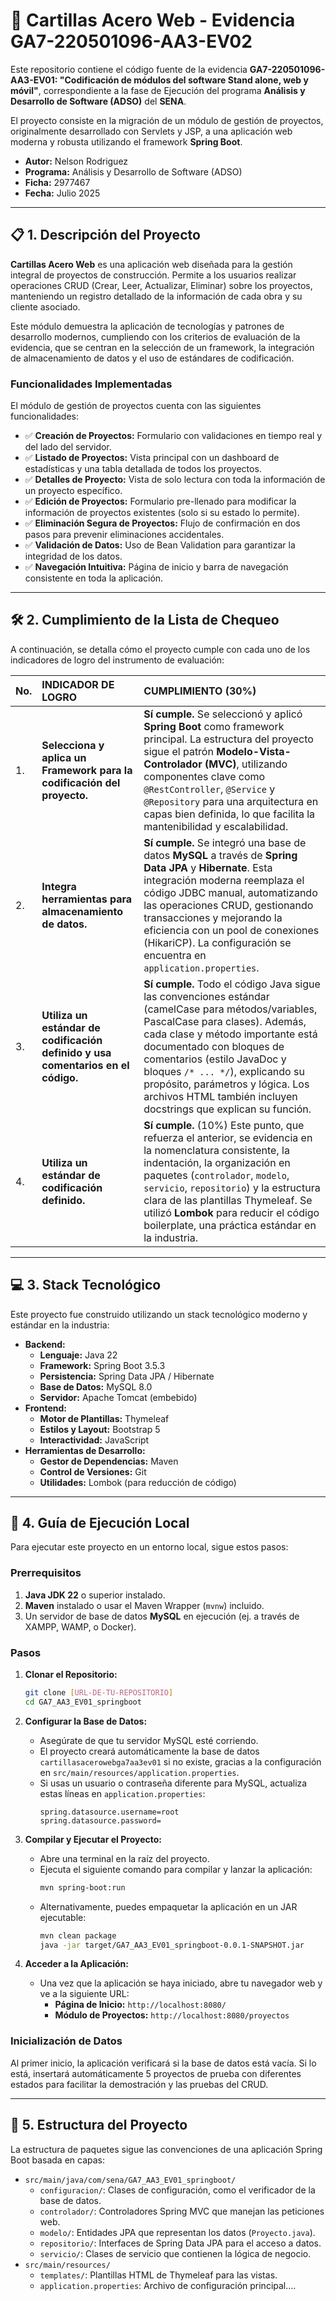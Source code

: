 # 🚀 Cartillas Acero Web - Evidencia GA7-220501096-AA3-EV02

Este repositorio contiene el código fuente de la evidencia **GA7-220501096-AA3-EV01: "Codificación de módulos del software Stand alone, web y móvil"**, correspondiente a la fase de Ejecución del programa **Análisis y Desarrollo de Software (ADSO)** del **SENA**.

El proyecto consiste en la migración de un módulo de gestión de proyectos, originalmente desarrollado con Servlets y JSP, a una aplicación web moderna y robusta utilizando el framework **Spring Boot**.

- **Autor:** Nelson Rodriguez
- **Programa:** Análisis y Desarrollo de Software (ADSO)
- **Ficha:** 2977467
- **Fecha:** Julio 2025

---

## 📋 1. Descripción del Proyecto

**Cartillas Acero Web** es una aplicación web diseñada para la gestión integral de proyectos de construcción. Permite a los usuarios realizar operaciones CRUD (Crear, Leer, Actualizar, Eliminar) sobre los proyectos, manteniendo un registro detallado de la información de cada obra y su cliente asociado.

Este módulo demuestra la aplicación de tecnologías y patrones de desarrollo modernos, cumpliendo con los criterios de evaluación de la evidencia, que se centran en la selección de un framework, la integración de almacenamiento de datos y el uso de estándares de codificación.

### Funcionalidades Implementadas

El módulo de gestión de proyectos cuenta con las siguientes funcionalidades:

-   ✅ **Creación de Proyectos:** Formulario con validaciones en tiempo real y del lado del servidor.
-   ✅ **Listado de Proyectos:** Vista principal con un dashboard de estadísticas y una tabla detallada de todos los proyectos.
-   ✅ **Detalles de Proyecto:** Vista de solo lectura con toda la información de un proyecto específico.
-   ✅ **Edición de Proyectos:** Formulario pre-llenado para modificar la información de proyectos existentes (solo si su estado lo permite).
-   ✅ **Eliminación Segura de Proyectos:** Flujo de confirmación en dos pasos para prevenir eliminaciones accidentales.
-   ✅ **Validación de Datos:** Uso de Bean Validation para garantizar la integridad de los datos.
-   ✅ **Navegación Intuitiva:** Página de inicio y barra de navegación consistente en toda la aplicación.

---

## 🛠️ 2. Cumplimiento de la Lista de Chequeo

A continuación, se detalla cómo el proyecto cumple con cada uno de los indicadores de logro del instrumento de evaluación:

| No. | INDICADOR DE LOGRO                                                | CUMPLIMIENTO (30%)                                                                                                                                                                                                                                                                                                                                                                                                                          |
| :-- | :---------------------------------------------------------------- | :------------------------------------------------------------------------------------------------------------------------------------------------------------------------------------------------------------------------------------------------------------------------------------------------------------------------------------------------------------------------------------------------------------------------------------------ |
| 1.  | **Selecciona y aplica un Framework para la codificación del proyecto.** | **Sí cumple.** Se seleccionó y aplicó **Spring Boot** como framework principal. La estructura del proyecto sigue el patrón **Modelo-Vista-Controlador (MVC)**, utilizando componentes clave como `@RestController`, `@Service` y `@Repository` para una arquitectura en capas bien definida, lo que facilita la mantenibilidad y escalabilidad.                                                                                             |
| 2.  | **Integra herramientas para almacenamiento de datos.**              | **Sí cumple.** Se integró una base de datos **MySQL** a través de **Spring Data JPA** y **Hibernate**. Esta integración moderna reemplaza el código JDBC manual, automatizando las operaciones CRUD, gestionando transacciones y mejorando la eficiencia con un pool de conexiones (HikariCP). La configuración se encuentra en `application.properties`.                                                                                   |
| 3.  | **Utiliza un estándar de codificación definido y usa comentarios en el código.** | **Sí cumple.** Todo el código Java sigue las convenciones estándar (camelCase para métodos/variables, PascalCase para clases). Además, cada clase y método importante está documentado con bloques de comentarios (estilo JavaDoc y bloques `/* ... */`), explicando su propósito, parámetros y lógica. Los archivos HTML también incluyen docstrings que explican su función.                                                     |
| 4.  | **Utiliza un estándar de codificación definido.**                   | **Sí cumple.** (10%) Este punto, que refuerza el anterior, se evidencia en la nomenclatura consistente, la indentación, la organización en paquetes (`controlador`, `modelo`, `servicio`, `repositorio`) y la estructura clara de las plantillas Thymeleaf. Se utilizó **Lombok** para reducir el código boilerplate, una práctica estándar en la industria.                                                                                              |

---

## 💻 3. Stack Tecnológico

Este proyecto fue construido utilizando un stack tecnológico moderno y estándar en la industria:

-   **Backend:**
    -   **Lenguaje:** Java 22
    -   **Framework:** Spring Boot 3.5.3
    -   **Persistencia:** Spring Data JPA / Hibernate
    -   **Base de Datos:** MySQL 8.0
    -   **Servidor:** Apache Tomcat (embebido)
-   **Frontend:**
    -   **Motor de Plantillas:** Thymeleaf
    -   **Estilos y Layout:** Bootstrap 5
    -   **Interactividad:** JavaScript
-   **Herramientas de Desarrollo:**
    -   **Gestor de Dependencias:** Maven
    -   **Control de Versiones:** Git
    -   **Utilidades:** Lombok (para reducción de código)

---

## 🚀 4. Guía de Ejecución Local

Para ejecutar este proyecto en un entorno local, sigue estos pasos:

### Prerrequisitos

1.  **Java JDK 22** o superior instalado.
2.  **Maven** instalado o usar el Maven Wrapper (`mvnw`) incluido.
3.  Un servidor de base de datos **MySQL** en ejecución (ej. a través de XAMPP, WAMP, o Docker).

### Pasos

1.  **Clonar el Repositorio:**
    ```bash
    git clone [URL-DE-TU-REPOSITORIO]
    cd GA7_AA3_EV01_springboot
    ```

2.  **Configurar la Base de Datos:**
    -   Asegúrate de que tu servidor MySQL esté corriendo.
    -   El proyecto creará automáticamente la base de datos `cartillasacerowebga7aa3ev01` si no existe, gracias a la configuración en `src/main/resources/application.properties`.
    -   Si usas un usuario o contraseña diferente para MySQL, actualiza estas líneas en `application.properties`:
        ```properties
        spring.datasource.username=root
        spring.datasource.password=
        ```

3.  **Compilar y Ejecutar el Proyecto:**
    -   Abre una terminal en la raíz del proyecto.
    -   Ejecuta el siguiente comando para compilar y lanzar la aplicación:
        ```bash
        mvn spring-boot:run
        ```
    -   Alternativamente, puedes empaquetar la aplicación en un JAR ejecutable:
        ```bash
        mvn clean package
        java -jar target/GA7_AA3_EV01_springboot-0.0.1-SNAPSHOT.jar
        ```

4.  **Acceder a la Aplicación:**
    -   Una vez que la aplicación se haya iniciado, abre tu navegador web y ve a la siguiente URL:
        -   **Página de Inicio:** `http://localhost:8080/`
        -   **Módulo de Proyectos:** `http://localhost:8080/proyectos`

### Inicialización de Datos

Al primer inicio, la aplicación verificará si la base de datos está vacía. Si lo está, insertará automáticamente 5 proyectos de prueba con diferentes estados para facilitar la demostración y las pruebas del CRUD.

---

## 📂 5. Estructura del Proyecto

La estructura de paquetes sigue las convenciones de una aplicación Spring Boot basada en capas:

-   `src/main/java/com/sena/GA7_AA3_EV01_springboot/`
    -   `configuracion/`: Clases de configuración, como el verificador de la base de datos.
    -   `controlador/`: Controladores Spring MVC que manejan las peticiones web.
    -   `modelo/`: Entidades JPA que representan los datos (`Proyecto.java`).
    -   `repositorio/`: Interfaces de Spring Data JPA para el acceso a datos.
    -   `servicio/`: Clases de servicio que contienen la lógica de negocio.
-   `src/main/resources/`
    -   `templates/`: Plantillas HTML de Thymeleaf para las vistas.
    -   `application.properties`: Archivo de configuración principal....